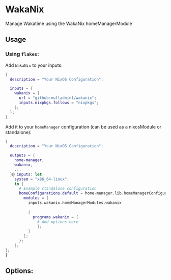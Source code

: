 # WakaNix

Manage Wakatime using the WakaNix homeManagerModule

## Usage

### Using `flakes`:

Add `WakaNix` to your inputs:

```nix
{
  description = "Your NixOS Configuration";

  inputs = {
    wakanix = {
      url = "github:nulladmin1/wakanix";
      inputs.nixpkgs.follows = "nixpkgs";
    };
  };
}
```
Add it to your `homeManager` configuration (can be used as a nixosModule or standalone):
```nix
{
  description = "Your NixOS Configuration";

  outputs = {
    home-manager,
    wakanix,
    ...
  }@ inputs: let 
    system = "x86_64-linux";
    in {
      # Example standalone configuration
      homeConfigurations.default = home-manager.lib.homeManagerConfiguration {
        modules = [ 
          inputs.wakanix.homeManagerModules.wakanix
            
          {
            programs.wakanix = {
              # Add options here
              };
          }
        ];
      };
    };
};
}
```

## Options:

